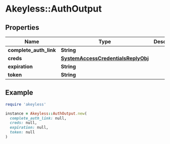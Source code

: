 # Akeyless::AuthOutput

## Properties

| Name | Type | Description | Notes |
| ---- | ---- | ----------- | ----- |
| **complete_auth_link** | **String** |  | [optional] |
| **creds** | [**SystemAccessCredentialsReplyObj**](SystemAccessCredentialsReplyObj.md) |  | [optional] |
| **expiration** | **String** |  | [optional] |
| **token** | **String** |  | [optional] |

## Example

```ruby
require 'akeyless'

instance = Akeyless::AuthOutput.new(
  complete_auth_link: null,
  creds: null,
  expiration: null,
  token: null
)
```

